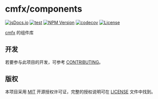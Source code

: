 <!--
为了链接的正确性，所有的链接都应该是绝对链接。
-->

# cmfx/components

[![jsDocs.io](https://img.shields.io/badge/jsDocs.io-reference-blue)](https://www.jsdocs.io/package/@cmfx/components)
[![test](https://github.com/issue9/cmfx/actions/workflows/vitest.yml/badge.svg)](https://github.com/issue9/cmfx/actions/workflows/test.yml)
[![NPM Version](https://img.shields.io/npm/v/%40cmfx%2Fcomponents)](https://www.npmjs.com/package/@cmfx/components)
[![codecov](https://codecov.io/gh/issue9/cmfx/graph/badge.svg?token=D5y3FOJk8A)](https://codecov.io/gh/issue9/cmfx)
[![License](https://img.shields.io/github/license/issue9/cmfx)](https://opensource.org/licenses/MIT)

[cmfx](https://github.com/issue9/cmfx) 的组件库

## 开发

若要参与此项目的开发，可参考 [CONTRIBUTING](https://github.com/issue9/cmfx/blob/master/CONTRIBUTING.md)。

## 版权

本项目采用 [MIT](https://opensource.org/licenses/MIT) 开源授权许可证，完整的授权说明可在 [LICENSE](https://github.com/issue9/cmfx/blob/master/LICENSE) 文件中找到。
